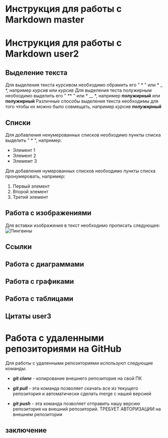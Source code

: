# Инструкция для работы с Markdown master
# Инструкция для работы с Markdown user2

## Выделение текста
Для выделения текста курсивом необходимо обрамить его " * " или * _ *, например *курсив* или _курсив_
Для выделения теста полужирным необходимо выделить его " ** " или * __ *, например **полужирный** или __полужирный__
Различные способы выделения текста необходимы для того чтобы их можно было совмещать, например _курсив **полужирный**_

## Списки
Для добавления ненумерованных списков необходимо пункты списка выделить " * ", например:
* Элемент 1
* Элемент 2
* Элемемт 3

Для добавления нумерованных списков необходимо пункты списка пронумеровать, например:
1. Первый элемент
2. Второй элемент
3. Третий элемент

## Работа с изображениями
Для вставки изображения в текст необходимо прописать следующее:
![Пингвины](Penguins.jpg)
## Ссылки

## Работа с диаграммами
## Работа с графиками

## Работа с таблицами

## Цитаты user3

# Работа с удаленными репозиториями на GitHub
Для работы с удаленными репозиториями используют следующие команды:
* _**git clone**_ - копирование внешнего репозитория на свой ПК 
* _**git pull**_ - эта команда позволяет скачать все 
из текущего репозитория и автоматически
сделать merge с нашей версией

* _**git push**_ - эта команда позволяет отправить нашу
версию репозитория на внешний
репозиторий. ТРЕБУЕТ АВТОРИЗАЦИИ 
на внешнем репозитории




## заключение